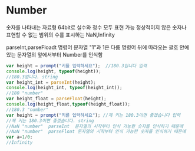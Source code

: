 # Number

숫자를 나타내는 자료형
64bit로 실수와 정수 모두 표현 가능 
정상적이지 않은 숫자나 표현할 수 없는 범위의 수를 표시하는 NaN,Infinity

parseInt,parseFloadt 명령어
문자열 "1"과 1은 다름
명령어 뒤에 따라오는 괄호 안에 있는 문자열의 앞에서부터 Number를 인식함
```javascript
var height = prompt("키를 입력하세요");  //180.3입니다 입력
console.log(height, typeof(height));
//180.3입니다. string
var height_int = parseInt(height);
console.log(height_int, typeof(height_int));
//180 "number"
var height_float = parseFloat(height);
console.log(height_float,typeof(height_float));
//180.3 "number"
var height = prompt("키를 입력하세요"); //제 키는 180.3이면 좋겠습니다 입력
//제 키는 180.3이면 좋겠습니다. string
//NaN "number"  parseInt  문자열의 시작부터 인식 가능한 숫자를 인식하기 때문에 
//NaN "number"  parseFloat 문자열의 시작부터 인식 가능한 숫자를 인식하기 때문에 
var a=1/0;
//Infinity
```
